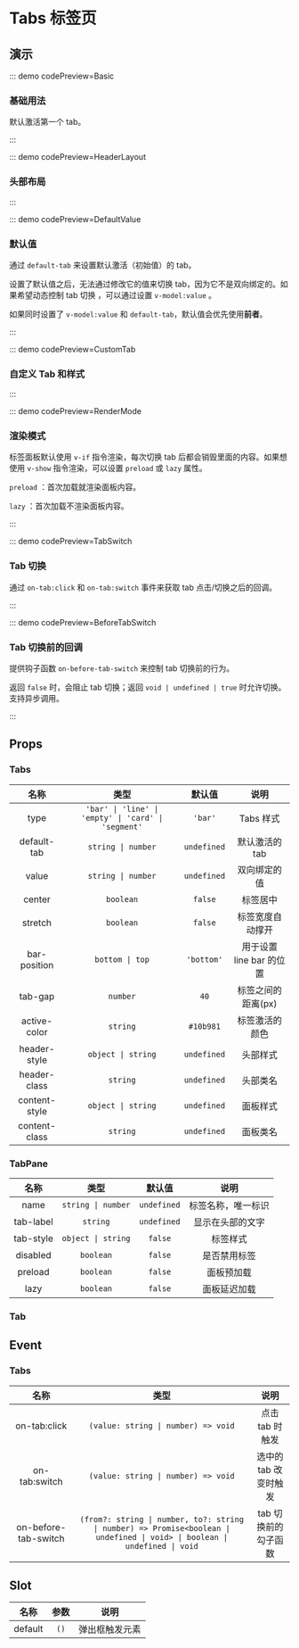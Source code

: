 <script setup>
import Basic from '@/tabs/demos/DemoBasic.vue'
import DefaultValue from '@/tabs/demos/DemoDefaultValue.vue'
import HeaderLayout from '@/tabs/demos/DemoHeaderLayout.vue'
import CustomTab from '@/tabs/demos/DemoCustomTab.vue'
import RenderMode from '@/tabs/demos/DemoRenderMode.vue'
import TabSwitch from '@/tabs/demos/DemoTabSwitch.vue'
import BeforeTabSwitch from '@/tabs/demos/DemoBeforeTabSwitch.vue'
</script>

# Tabs 标签页

## 演示

::: demo codePreview=Basic

### 基础用法

默认激活第一个 tab。

<Basic />
:::

::: demo codePreview=HeaderLayout

### 头部布局

<HeaderLayout />
:::

::: demo codePreview=DefaultValue

### 默认值

通过 `default-tab` 来设置默认激活（初始值）的 tab。

设置了默认值之后，无法通过修改它的值来切换 tab，因为它不是双向绑定的。如果希望动态控制 tab 切换 ，可以通过设置 `v-model:value` 。

如果同时设置了 `v-model:value` 和 `default-tab`，默认值会优先使用**前者**。

<DefaultValue />
:::

::: demo codePreview=CustomTab

### 自定义 Tab 和样式

<CustomTab />
:::

::: demo codePreview=RenderMode

### 渲染模式

标签面板默认使用 `v-if` 指令渲染，每次切换 tab 后都会销毁里面的内容。如果想使用 `v-show` 指令渲染，可以设置 `preload` 或 `lazy` 属性。

`preload` ：首次加载就渲染面板内容。

`lazy` ：首次加载不渲染面板内容。

<RenderMode />
:::

::: demo codePreview=TabSwitch

### Tab 切换

通过 `on-tab:click` 和 `on-tab:switch` 事件来获取 tab 点击/切换之后的回调。

<TabSwitch />
:::

::: demo codePreview=BeforeTabSwitch

### Tab 切换前的回调

提供钩子函数 `on-before-tab-switch` 来控制 tab 切换前的行为。

返回 `false` 时，会阻止 tab 切换；返回 `void | undefined | true` 时允许切换。支持异步调用。

<BeforeTabSwitch />
:::

## Props

### Tabs

|     名称      |                        类型                         |   默认值    |           说明           |
| :-----------: | :-------------------------------------------------: | :---------: | :----------------------: |
|     type      | `'bar' \| 'line' \| 'empty' \| 'card' \| 'segment'` |   `'bar'`   |        Tabs 样式         |
|  default-tab  |                 `string \| number`                  | `undefined` |      默认激活的 tab      |
|     value     |                 `string \| number`                  | `undefined` |       双向绑定的值       |
|    center     |                      `boolean`                      |   `false`   |         标签居中         |
|    stretch    |                      `boolean`                      |   `false`   |     标签宽度自动撑开     |
| bar-position  |                   `bottom \| top`                   | `'bottom'`  | 用于设置 line bar 的位置 |
|    tab-gap    |                      `number`                       |    `40`     |    标签之间的距离(px)    |
| active-color  |                      `string`                       |  `#10b981`  |      标签激活的颜色      |
| header-style  |                 `object \| string`                  | `undefined` |         头部样式         |
| header-class  |                      `string`                       | `undefined` |         头部类名         |
| content-style |                 `object \| string`                  | `undefined` |         面板样式         |
| content-class |                      `string`                       | `undefined` |         面板类名         |

### TabPane

|   名称    |        类型        |   默认值    |        说明        |
| :-------: | :----------------: | :---------: | :----------------: |
|   name    | `string \| number` | `undefined` | 标签名称，唯一标识 |
| tab-label |      `string`      | `undefined` |  显示在头部的文字  |
| tab-style | `object \| string` |   `false`   |      标签样式      |
| disabled  |     `boolean`      |   `false`   |    是否禁用标签    |
|  preload  |     `boolean`      |   `false`   |     面板预加载     |
|   lazy    |     `boolean`      |   `false`   |    面板延迟加载    |

### Tab

## Event

### Tabs

|         名称         |                                                            类型                                                             |         说明          |
| :------------------: | :-------------------------------------------------------------------------------------------------------------------------: | :-------------------: |
|     on-tab:click     |                                             `(value: string \| number) => void`                                             |    点击 tab 时触发    |
|    on-tab:switch     |                                             `(value: string \| number) => void`                                             | 选中的 tab 改变时触发 |
| on-before-tab-switch | `(from?: string \| number, to?: string \| number) => Promise<boolean \| undefined \| void> \| boolean \| undefined \| void` | tab 切换前的勾子函数  |

## Slot

|  名称   | 参数 |      说明      |
| :-----: | :--: | :------------: |
| default | `()` | 弹出框触发元素 |
